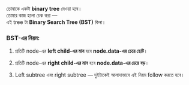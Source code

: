 তোমাকে একটা **binary tree** দেওয়া হবে।  
তোমার কাজ হলো চেক করা —  
এই tree টা **Binary Search Tree (BST)** কিনা।

### BST-এর নিয়ম:

1. প্রতিটি node-এর **left child-এর মান** হবে **node.data-এর চেয়ে ছোট**।
    
2. প্রতিটি node-এর **right child-এর মান** হবে **node.data-এর চেয়ে বড়**।
    
3. Left subtree এবং right subtree — দুইটাকেই আলাদাভাবে এই নিয়ম follow করতে হবে।

